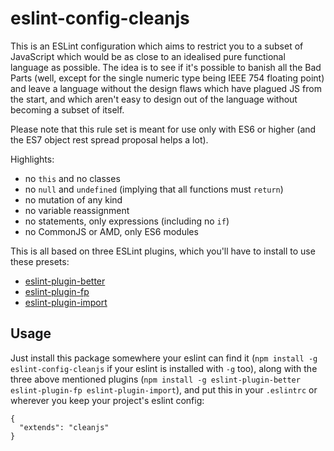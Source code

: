 # eslint-config-cleanjs

This is an ESLint configuration which aims to restrict you to a subset
of JavaScript which would be as close to an idealised pure functional
language as possible. The idea is to see if it's possible to banish
all the Bad Parts (well, except for the single numeric type being IEEE
754 floating point) and leave a language without the design flaws
which have plagued JS from the start, and which aren't easy to design
out of the language without becoming a subset of itself.

Please note that this rule set is meant for use only with ES6 or
higher (and the ES7 object rest spread proposal helps a lot).

Highlights:

* no `this` and no classes
* no `null` and `undefined` (implying that all functions must `return`)
* no mutation of any kind
* no variable reassignment
* no statements, only expressions (including no `if`)
* no CommonJS or AMD, only ES6 modules

This is all based on three ESLint plugins, which you'll have to
install to use these presets:

* [eslint-plugin-better](https://github.com/idmitriev/eslint-plugin-better)
* [eslint-plugin-fp](https://github.com/jfmengels/eslint-plugin-fp)
* [eslint-plugin-import](https://github.com/benmosher/eslint-plugin-import)

## Usage

Just install this package somewhere your eslint can find it (`npm
install -g eslint-config-cleanjs` if your eslint is installed with
`-g` too), along with the three above mentioned plugins (`npm install -g
eslint-plugin-better eslint-plugin-fp eslint-plugin-import`), and put
this in your `.eslintrc` or wherever you keep your project's eslint
config:

```
{
  "extends": "cleanjs"
}
```
